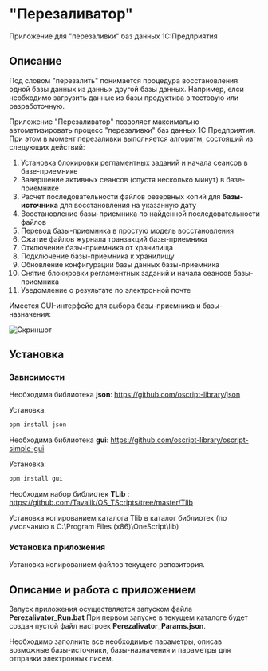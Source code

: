 # "Перезаливатор"
Приложение для "перезаливки" баз данных 1С:Предприятия

## Описание
Под словом "перезалить" понимается процедура восстановления одной базы данных из данных другой базы данных.
Например, елси необходимо загрузить данные из базы продуктива в тестовую или разработочную.

Приложение "Перезаливатор" позволяет максимально автоматизировать процесс "перезаливки" баз данных 1С:Предприятия. 
При этом в момент перезаливки выполняется алгоритм, состоящий из следующих действий:

1. Установка блокировки регламентных заданий и начала сеансов в базе-приемнике
2. Завершение активных сеансов (спустя несколько минут) в базе-приемнике
3. Расчет последовательности файлов резервных копий для **базы-источника** для восстановления на указанную дату
4. Восстановление базы-приемника по найденной последовательности файлов
5. Перевод базы-приемника в простую модель восстановления
6. Сжатие файлов журнала транзакций базы-приемника
7. Отключение базы-приемника от хранилища
8. Подключение базы-приемника к хранилищу
9. Обновление конфигурации базы данных базы-приемника
10. Снятие блокировки регламентных заданий и начала сеансов базы-приемника
11. Уведомление о результате по электронной почте

Имеется GUI-интерфейс для выбора базы-приемника и базы-назначения:

<img src="https://github.com/Tavalik/Perezalivator/raw/master/Screenshots/Perezalivator5.png" alt="Скриншот">

## Установка

### Зависимости  

Необходима библиотека **json**: https://github.com/oscript-library/json

Установка:
``` cmd
opm install json
```

Необходима библиотека **gui**: https://github.com/oscript-library/oscript-simple-gui

Установка:
``` cmd
opm install gui
```

Необходим набор библиотек **TLib** : https://github.com/Tavalik/OS_TScripts/tree/master/Tlib

Установка копированием каталога Tlib в каталог библиотек (по умолчанию в C:\Program Files (x86)\OneScript\lib)

### Установка приложения

Установка копированием файлов текущего репозитория.

## Описание и работа с приложением

Запуск приложения осуществляется запуском файла **Perezalivator_Run.bat**
При первом запуске в текущем каталоге будет создан пустой файл настроек **Perezalivator_Params.json**. 

Необходимо заполнить все необходимые параметры, описав возможные базы-источники, базы-назначения и параметры для отправки электронных писем.


